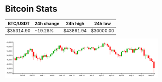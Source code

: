 # Bitcoin Stats

BTC/USDT|24h change|24h high|24h low|
|---|---|---|---|
|$35314.90|-19.28%|$43861.94|$30000.00|

<img src="./chart.svg">
